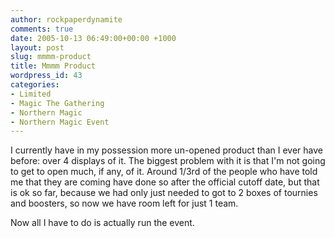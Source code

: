 ```yaml
---
author: rockpaperdynamite
comments: true
date: 2005-10-13 06:49:00+00:00 +1000
layout: post
slug: mmmm-product
title: Mmmm Product
wordpress_id: 43
categories:
- Limited
- Magic The Gathering
- Northern Magic
- Northern Magic Event
---
```


I currently have in my possession more un-opened product than I ever have before: over 4 displays of it. The biggest problem with it is that I'm not going to get to open much, if any, of it. Around 1/3rd of the people who have told me that they are coming have done so after the official cutoff date, but that is ok so far, because we had only just needed to got to 2 boxes of tournies and boosters, so now we have room left for just 1 team.




Now all I have to do is actually run the event.




